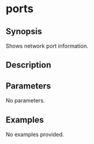 # ports

## Synopsis

Shows network port information.

## Description



## Parameters
No parameters.
## Examples
No examples provided.
